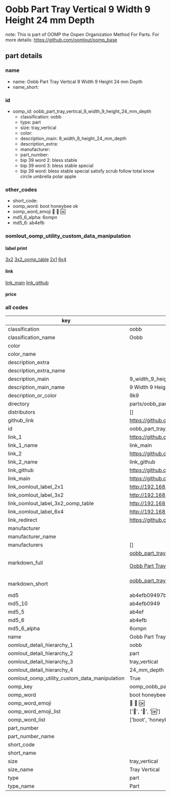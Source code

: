 # Oobb Part Tray Vertical 9 Width 9 Height 24 mm Depth  

note: This is part of OOMP the Oopen Organization Method For Parts. For more details: https://github.com/oomlout/oomp_base

##  part details
  







### name
* name: Oobb Part Tray Vertical 9 Width 9 Height 24 mm Depth
* name_short: 
### id
* oomp_id: oobb_part_tray_vertical_9_width_9_height_24_mm_depth
  * classification: oobb
  * type: part
  * size: tray_vertical
  * color: 
  * description_main: 9_width_9_height_24_mm_depth
  * description_extra: 
  * manufacturer: 
  * part_number: 
  * bip 39 word 2: bless stable
  * bip 39 word 3: bless stable special
  * bip 39 word: bless stable special satisfy scrub follow total know circle umbrella polar apple

### other_codes
* short_code: 
* oomp_word: boot honeybee ok
* oomp_word_emoji :boot: :honeybee: :ok:
* md5_6_alpha: 6ompn
* md5_6: ab4efb






### oomlout_oomp_utility_custom_data_manipulation
#### label print
[3x2](http://192.168.1.245:1112/?label=oomp%206ompn)
[3x2_oomp_table](http://192.168.1.108:1112/?label=oomp%206ompn)
[2x1](http://192.168.1.242:1112/?label=oomp%206ompn)
[6x4](http://192.168.1.55:1112/?label=oomp%206ompn)    

#### link

[link_main](https://github.com/oomlout/oomlout_oomp_version_1_messy/tree/main/parts/oobb_part_tray_vertical_9_width_9_height_24_mm_depth) [link_github](https://github.com/oomlout/oomlout_oomp_version_1_messy/tree/main/parts/oobb_part_tray_vertical_9_width_9_height_24_mm_depth)                             

#### price







### all codes 
| key | value |  
| --- | --- |  
| classification | oobb |  
| classification_name | Oobb |  
| color |  |  
| color_name |  |  
| description_extra |  |  
| description_extra_name |  |  
| description_main | 9_width_9_height_24_mm_depth |  
| description_main_name | 9 Width 9 Height 24 mm Depth |  
| description_or_color | 9k9 |  
| directory | parts/oobb_part_tray_vertical_9_width_9_height_24_mm_depth |  
| distributors | [] |  
| github_link | https://github.com/oomlout/oomlout_oomp_part_src/tree/main/parts/oobb_part_tray_vertical_9_width_9_height_24_mm_depth |  
| id | oobb_part_tray_vertical_9_width_9_height_24_mm_depth |  
| link_1 | https://github.com/oomlout/oomlout_oomp_version_1_messy/tree/main/parts/oobb_part_tray_vertical_9_width_9_height_24_mm_depth |  
| link_1_name | link_main |  
| link_2 | https://github.com/oomlout/oomlout_oomp_version_1_messy/tree/main/parts/oobb_part_tray_vertical_9_width_9_height_24_mm_depth |  
| link_2_name | link_github |  
| link_github | https://github.com/oomlout/oomlout_oomp_version_1_messy/tree/main/parts/oobb_part_tray_vertical_9_width_9_height_24_mm_depth |  
| link_main | https://github.com/oomlout/oomlout_oomp_version_1_messy/tree/main/parts/oobb_part_tray_vertical_9_width_9_height_24_mm_depth |  
| link_oomlout_label_2x1 | http://192.168.1.242:1112/?label=oomp%206ompn |  
| link_oomlout_label_3x2 | http://192.168.1.245:1112/?label=oomp%206ompn |  
| link_oomlout_label_3x2_oomp_table | http://192.168.1.108:1112/?label=oomp%206ompn |  
| link_oomlout_label_6x4 | http://192.168.1.55:1112/?label=oomp%206ompn |  
| link_redirect | https://github.com/oomlout/oomlout_oomp_version_1_messy/tree/main/parts/oobb_part_tray_vertical_9_width_9_height_24_mm_depth |  
| manufacturer |  |  
| manufacturer_name |  |  
| manufacturers | [] |  
| markdown_full | [oobb_part_tray_vertical_9_width_9_height_24_mm_depth](none)<br>[](none)<br>[Oobb Part Tray Vertical 9 Width 9 Height 24 Mm Depth](none)<br><br> |  
| markdown_short | [oobb_part_tray_vertical_9_width_9_height_24_mm_depth](none)<br><br> |  
| md5 | ab4efb09497bfcb96ae0ebf5a1f4f0bd |  
| md5_10 | ab4efb0949 |  
| md5_5 | ab4ef |  
| md5_6 | ab4efb |  
| md5_6_alpha | 6ompn |  
| name | Oobb Part Tray Vertical 9 Width 9 Height 24 mm Depth |  
| oomlout_detail_hierarchy_1 | oobb |  
| oomlout_detail_hierarchy_2 | part |  
| oomlout_detail_hierarchy_3 | tray_vertical |  
| oomlout_detail_hierarchy_4 | 24_mm_depth |  
| oomlout_oomp_utility_custom_data_manipulation | True |  
| oomp_key | oomp_oobb_part_tray_vertical_9_width_9_height_24_mm_depth |  
| oomp_word | boot honeybee ok |  
| oomp_word_emoji | :boot: :honeybee: :ok: |  
| oomp_word_emoji_list | [':boot:', ':honeybee:', ':ok:'] |  
| oomp_word_list | ['boot', 'honeybee', 'ok'] |  
| part_number |  |  
| part_number_name |  |  
| short_code |  |  
| short_name |  |  
| size | tray_vertical |  
| size_name | Tray Vertical |  
| type | part |  
| type_name | Part |  
